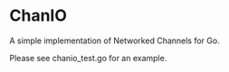 ChanIO
======

A simple implementation of Networked Channels for Go. 

Please see chanio_test.go for an example.
